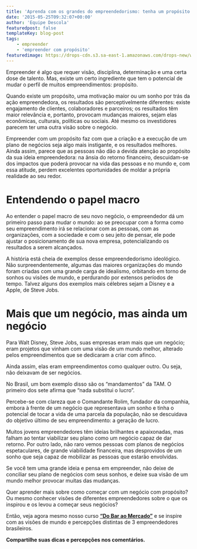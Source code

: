 ```yaml
---
title: 'Aprenda com os grandes do empreendedorismo: tenha um propósito'
date: '2015-05-25T09:32:07+00:00'
author: 'Equipe Descola'
featuredpost: false
templateKey: blog-post
tags:
    - empreender
    - 'empreender com propósito'
featuredimage: https://drops-cdn.s3.sa-east-1.amazonaws.com/drops-new/wp-content/uploads/2015/05/25093207/empreender_proposito-150x150.png
---
```

Empreender é algo que requer visão, disciplina, determinação e uma certa dose de talento. Mas, existe um certo ingrediente que tem o potencial de mudar o perfil de muitos empreendimentos: propósito.

Quando existe um propósito, uma motivação maior ou um sonho por trás da ação empreendedora, os resultados são perceptivelmente diferentes: existe engajamento de clientes, colaboradores e parceiros; os resultados têm maior relevância e, portanto, provocam mudanças maiores, sejam elas econômicas, culturais, políticas ou sociais. Até mesmo os investidores parecem ter uma outra visão sobre o negócio.

Empreender com um propósito faz com que a criação e a execução de um plano de negócios seja algo mais instigante, e os resultados melhores. Ainda assim, parece que as pessoas não dão a devida atenção ao propósito da sua ideia empreendedora: na ânsia do retorno financeiro, descuidam-se dos impactos que poderá provocar na vida das pessoas e no mundo e, com essa atitude, perdem excelentes oportunidades de moldar a própria realidade ao seu redor.

Entendendo o papel macro
========================

Ao entender o papel macro de seu novo negócio, o empreendedor dá um primeiro passo para mudar o mundo: ao se preocupar com a forma como seu empreendimento irá se relacionar com as pessoas, com as organizações, com a sociedade e com o seu jeito de pensar, ele pode ajustar o posicionamento de sua nova empresa, potencializando os resultados a serem alcançados.

A história está cheia de exemplos desse empreendedorismo ideológico. Não surpreendentemente, algumas das maiores organizações do mundo foram criadas com uma grande carga de idealismo, orbitando em torno de sonhos ou visões de mundo, e perdurando por extensos períodos de tempo. Talvez alguns dos exemplos mais célebres sejam a Disney e a Apple, de Steve Jobs.

Mais que um negócio, mas ainda um negócio
=========================================

Para Walt Disney, Steve Jobs, suas empresas eram mais que um negócio; eram projetos que vinham com uma visão de um mundo melhor, alterado pelos empreendimentos que se dedicaram a criar com afinco.

Ainda assim, elas eram empreendimentos como qualquer outro. Ou seja, não deixavam de ser negócios.

No Brasil, um bom exemplo disso são os “mandamentos” da TAM. O primeiro dos sete afirma que “nada substitui o lucro”.

Percebe-se com clareza que o Comandante Rolim, fundador da companhia, embora à frente de um negócio que representava um sonho e tinha o potencial de tocar a vida de uma parcela da população, não se descuidava do objetivo último de seu empreendimento: a geração de lucro.

Muitos jovens empreendedores têm ideias brilhantes e apaixonadas, mas falham ao tentar viabilizar seu plano como um negócio capaz de dar retorno. Por outro lado, não raro vemos pessoas com planos de negócios espetaculares, de grande viabilidade financeira, mas desprovidos de um sonho que seja capaz de mobilizar as pessoas que estarão envolvidas.

Se você tem uma grande ideia e pensa em empreender, não deixe de conciliar seu plano de negócios com seus sonhos, e deixe sua visão de um mundo melhor provocar muitas das mudanças.

Quer aprender mais sobre como começar com um negócio com propósito? Ou mesmo conhecer visões de diferentes empreendedores sobre o que os inspirou e os levou a começar seus negócios?

Então, veja agora mesmo nosso curso **[“Do Bar ao Mercado”](http://http://descola.org/curso/1/do-bar-ao-mercado)** e se inspire com as visões de mundo e percepções distintas de 3 empreendedores brasileiros.

**Compartilhe suas dicas e percepções nos comentários.**
